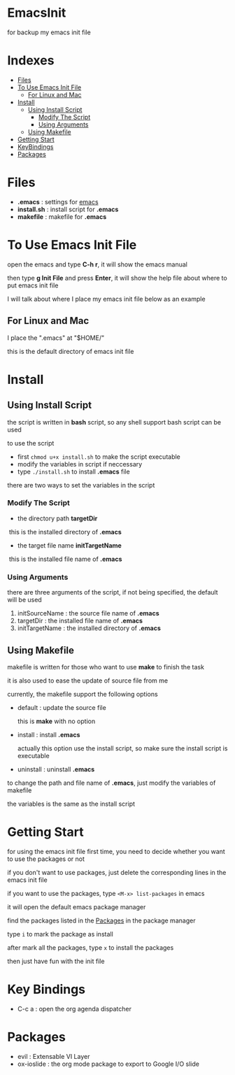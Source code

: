 # EmacsInit
for backup my emacs init file

# Indexes
- [Files](#files)
- [To Use Emacs Init File](#to-use-emacs-init-file)
  - [For Linux and Mac](#for-linux-and-mac)
- [Install](#install)
  - [Using Install Script](#using-install-script)
    - [Modify The Script](#modify-the-script)
    - [Using Arguments](#using-arguments)
  - [Using Makefile](#using-makefile)
- [Getting Start](#getting-start)
- [KeyBindings](#key-bindings)
- [Packages](#packages)

# Files
- **.emacs**      : settings for [emacs](https://www.gnu.org/software/emacs/index.html)
- **install.sh**  : install script for **.emacs**
- **makefile**    : makefile for **.emacs**

# To Use Emacs Init File
open the emacs and type **C-h r**, it will show the emacs manual

then type **g Init File** and press **Enter**, it will show the help file about where to put emacs init file

I will talk about where I place my emacs init file below as an example

## For Linux and Mac
I place the ".emacs" at "$HOME/"

this is the default directory of emacs init file

# Install
## Using Install Script
the script is written in **bash** script, so any shell support bash script can be used

to use the script

- first ```chmod u+x install.sh``` to make the script executable
- modify the variables in script if neccessary
- type ```./install.sh``` to install **.emacs** file

there are two ways to set the variables in the script

### Modify The Script
- the directory path **targetDir**

  this is the installed directory of **.emacs**
- the target file name **initTargetName**

  this is the installed file name of **.emacs**

### Using Arguments
there are three arguments of the script, if not being specified, the default will be used

1. initSourceName : the source file name of **.emacs**
2. targetDir      : the installed file name of **.emacs**
3. initTargetName : the installed directory of **.emacs**

## Using Makefile
makefile is written for those who want to use **make** to finish the task

it is also used to ease the update of source file from me

currently, the makefile support the following options
- default   : update the source file

  this is **make** with no option
- install   : install **.emacs**

  actually this option use the install script, so make sure the install script is executable
- uninstall : uninstall **.emacs**

to change the path and file name of **.emacs**, just modify the variables of makefile

the variables is the same as the install script

# Getting Start
for using the emacs init file first time, you need to decide whether you want to use the packages or not

if you don't want to use packages, just delete the corresponding lines in the emacs init file

if you want to use the packages, type ```<M-x> list-packages``` in emacs

it will open the default emacs package manager

find the packages listed in the [Packages](#packages) in the package manager

type ```i``` to mark the package as install

after mark all the packages, type ```x``` to install the packages

then just have fun with the init file
# Key Bindings
- C-c a : open the org agenda dispatcher

# Packages
- evil        : Extensable VI Layer
- ox-ioslide  : the org mode package to export to Google I/O slide
